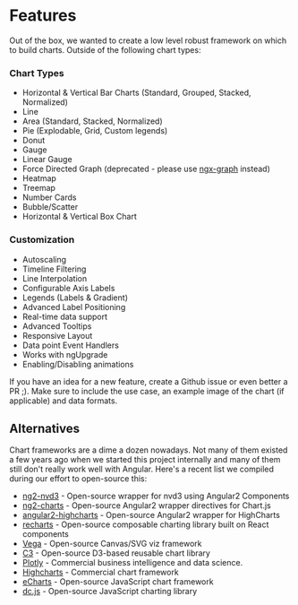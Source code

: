 # Features

Out of the box, we wanted to create a low level robust framework on which to build charts. Outside of the following chart types:

### Chart Types

- Horizontal & Vertical Bar Charts \(Standard, Grouped, Stacked, Normalized\)
- Line
- Area \(Standard, Stacked, Normalized\)
- Pie \(Explodable, Grid, Custom legends\)
- Donut
- Gauge
- Linear Gauge
- Force Directed Graph (deprecated - please use [ngx-graph](https://github.com/swimlane/ngx-graph) instead)
- Heatmap
- Treemap
- Number Cards
- Bubble/Scatter
- Horizontal & Vertical Box Chart

### Customization

- Autoscaling
- Timeline Filtering
- Line Interpolation
- Configurable Axis Labels
- Legends \(Labels & Gradient\)
- Advanced Label Positioning
- Real-time data support
- Advanced Tooltips
- Responsive Layout
- Data point Event Handlers
- Works with ngUpgrade
- Enabling/Disabling animations

If you have an idea for a new feature, create a Github issue or even better a PR ;\). Make sure to include the use case, an example image of the chart \(if applicable\) and data formats.

## Alternatives

Chart frameworks are a dime a dozen nowadays. Not many of them existed a few years ago when we started this project internally and many of them still don't really work well with Angular. Here's a recent list we compiled during our effort to open-source this:

- [ng2-nvd3](https://github.com/krispo/ng2-nvd3) - Open-source wrapper for nvd3 using Angular2 Components
- [ng2-charts](http://valor-software.com/ng2-charts/) - Open-source Angular2 wrapper directives for Chart.js
- [angular2-highcharts](https://www.npmjs.com/package/angular2-highcharts) - Open-source Angular2 wrapper for HighCharts
- [recharts](http://recharts.org/) - Open-source composable charting library built on React components
- [Vega](http://vega.github.io/) - Open-source Canvas/SVG viz framework
- [C3](http://c3js.org/) - Open-source D3-based reusable chart library
- [Plotly](https://plot.ly/) - Commercial business intelligence and data science.
- [Highcharts](http://www.highcharts.com/) - Commercial chart framework
- [eCharts](http://echarts.baidu.com/demo.htm) - Open-source JavaScript chart framework
- [dc.js](http://dc-js.github.io/dc.js) - Open-source JavaScript charting library
